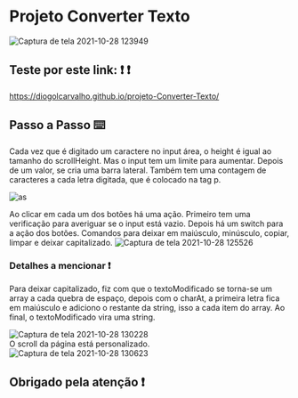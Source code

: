 # Projeto Converter Texto
 ![Captura de tela 2021-10-28 123949](https://user-images.githubusercontent.com/84794798/139289826-c0a0c77c-5afa-4427-9bca-0198925ff216.png)
 
## Teste por este link: :exclamation: :exclamation:
 https://diogolcarvalho.github.io/projeto-Converter-Texto/
  
## Passo a Passo :keyboard:
Cada vez que é digitado um caractere no input área, o height é igual ao tamanho do scrollHeight. Mas o input tem um limite para aumentar. Depois de um valor, se cria uma barra lateral. Também tem uma contagem de caracteres a cada letra digitada, que é colocado na tag p. 

![as](https://user-images.githubusercontent.com/84794798/139291901-cd66d1e4-d53c-4812-900a-f0e81cc1da55.png)

Ao clicar em cada um dos botões há uma ação. Primeiro tem uma verificação para averiguar se o input está vazio. Depois há um switch para a ação dos botões. Comandos para deixar em maiúsculo, minúsculo, copiar, limpar e deixar capitalizado. 
![Captura de tela 2021-10-28 125526](https://user-images.githubusercontent.com/84794798/139292074-297c7f7b-791b-4604-8cd8-69b2a061b711.png)

### Detalhes a mencionar :exclamation:

Para deixar capitalizado, fiz com que o textoModificado se torna-se um array a cada quebra de espaço, depois com o charAt, a primeira letra fica em maiúsculo e adiciono o restante da string, isso a cada item do array. Ao final, o textoModificado vira uma string. 

![Captura de tela 2021-10-28 130228](https://user-images.githubusercontent.com/84794798/139293195-7d05d6ab-2f34-4f07-b706-aa320d2d098e.png)
<br>
O scroll da página está personalizado. <br>
![Captura de tela 2021-10-28 130623](https://user-images.githubusercontent.com/84794798/139293826-ffac7aae-4cda-4046-aa9b-c882ac82d6ed.png)

## Obrigado pela atenção :exclamation:
